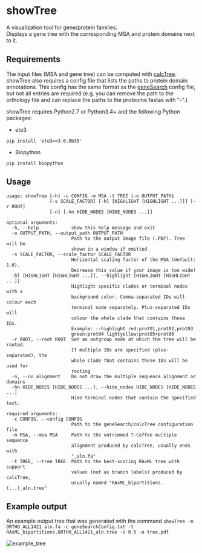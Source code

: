 showTree
=========

A visualization tool for gene/protein families.  
Displays a gene tree with the corresponding MSA and protein domains next to it.



Requirements
------------

The input files (MSA and gene tree) can be computed with [calcTree](https://ebbgit.uni-muenster.de/ckeme_01/geneSearch/wikis/calcTree).
showTree also requires a config file that lists the paths to protein domain 
annotations. This config has the same format as the [geneSearch](https://ebbgit.uni-muenster.de/ckeme_01/geneSearch/)
config file, but not all entries are required (e.g. you can remove the path
to the orthology file and can replace the paths to the proteome fastas with "-".)


showTree requires Python2.7 or Python3.4+ and the following Python packages:
- ete3

`pip install 'ete3==3.0.0b35'`
- Biopython

`pip install biopython`


Usage
------------

```
usage: showTree [-h] -c CONFIG -m MSA -t TREE [-o OUTPUT_PATH]
                [-s SCALE_FACTOR] [-hl [HIGHLIGHT [HIGHLIGHT ...]]] [-r ROOT]
                [-n] [-hn HIDE_NODES [HIDE_NODES ...]]

optional arguments:
  -h, --help            show this help message and exit
  -o OUTPUT_PATH, --output_path OUTPUT_PATH
                        Path to the output image file (.PDF). Tree will be
                        shown in a window if omitted
  -s SCALE_FACTOR, --scale_factor SCALE_FACTOR
                        Horizontal scaling factor of the MSA (default: 1.0).
                        Decrease this value if your image is too wide!
  -hl [HIGHLIGHT [HIGHLIGHT ...]], --highlight [HIGHLIGHT [HIGHLIGHT ...]]
                        Highlight specific clades or terminal nodes with a
                        background color. Comma-separated IDs will colour each
                        terminal node separately. Plus-separated IDs will
                        colour the whole clade that contains those IDs.
                        Example: --highlight red:prot01,prot02,prot03
                        green:prot04 lightyellow:prot05+prot06
  -r ROOT, --root ROOT  Set an outgroup node at which the tree will be rooted.
                        If multiple IDs are specified (plus-separated), the
                        whole clade that contains these IDs will be used for
                        rooting
  -n, --no_alignment    Do not draw the multiple sequence alignment or domains
  -hn HIDE_NODES [HIDE_NODES ...], --hide_nodes HIDE_NODES [HIDE_NODES ...]
                        Hide terminal nodes that contain the specified text.

required arguments:
  -c CONFIG, --config CONFIG
                        Path to the geneSearch/calcTree configuration file
  -m MSA, --msa MSA     Path to the untrimmed T-Coffee multiple sequence
                        alignment produced by calcTree, usually ends with
                        "_aln.fa"
  -t TREE, --tree TREE  Path to the best-scoring RAxML tree with support
                        values (not as branch labels) produced by calcTree,
                        usually named "RAxML_bipartitions.(...)_aln.tree"
```

Example output
------------

An example output tree that was generated with the command
`showTree -m ORTHO_ALL1421_aln.fa -c geneSearchConfig.txt -t RAxML_bipartitions.ORTHO_ALL1421_aln.tree -s 0.5 -o tree.pdf`

![example_tree](http://i.imgur.com/k52BxkR.png)